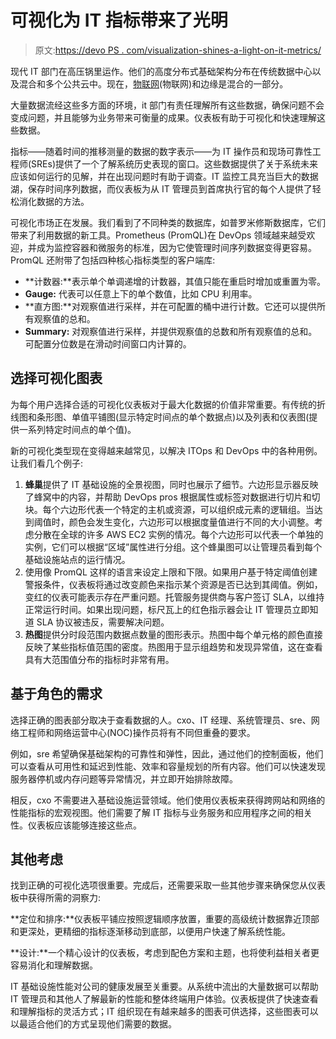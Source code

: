 # 可视化为 IT 指标带来了光明

> 原文:[https://devo PS . com/visualization-shines-a-light-on-it-metrics/](https://devops.com/visualization-shines-a-light-on-it-metrics/)

现代 IT 部门在高压锅里运作。他们的高度分布式基础架构分布在传统数据中心以及混合和多个公共云中。现在，[物联网](https://devops.com/?s=IoT)(物联网)和边缘是混合的一部分。

大量数据流经这些多方面的环境，it 部门有责任理解所有这些数据，确保问题不会变成问题，并且能够为业务带来可衡量的成果。仪表板有助于可视化和快速理解这些数据。

指标——随着时间的推移测量的数据的数字表示——为 IT 操作员和现场可靠性工程师(SREs)提供了一个了解系统历史表现的窗口。这些数据提供了关于系统未来应该如何运行的见解，并在出现问题时有助于调查。IT 监控工具充当巨大的数据湖，保存时间序列数据，而仪表板为从 IT 管理员到首席执行官的每个人提供了轻松消化数据的方法。

可视化市场正在发展。我们看到了不同种类的数据库，如普罗米修斯数据库，它们带来了利用数据的新工具。Prometheus (PromQL)在 DevOps 领域越来越受欢迎，并成为监控容器和微服务的标准，因为它使管理时间序列数据变得更容易。PromQL 还附带了包括四种核心指标类型的客户端库:

*   **计数器:**表示单个单调递增的计数器，其值只能在重启时增加或重置为零。
*   **Gauge:** 代表可以任意上下的单个数值，比如 CPU 利用率。
*   **直方图:**对观察值进行采样，并在可配置的桶中进行计数。它还可以提供所有观察值的总和。
*   **Summary:** 对观察值进行采样，并提供观察值的总数和所有观察值的总和。可配置分位数是在滑动时间窗口内计算的。

## 选择可视化图表

为每个用户选择合适的可视化仪表板对于最大化数据的价值非常重要。有传统的折线图和条形图、单值平铺图(显示特定时间点的单个数据点)以及列表和仪表图(提供一系列特定时间点的单个值)。

新的可视化类型现在变得越来越常见，以解决 ITOps 和 DevOps 中的各种用例。让我们看几个例子:

1.  **蜂巢**提供了 IT 基础设施的全景视图，同时也展示了细节。六边形显示器反映了蜂窝中的内容，并帮助 DevOps pros 根据属性或标签对数据进行切片和切块。每个六边形代表一个特定的主机或资源，可以组织成元素的逻辑组。当达到阈值时，颜色会发生变化，六边形可以根据度量值进行不同的大小调整。考虑分散在全球的许多 AWS EC2 实例的情况。每个六边形可以代表一个单独的实例，它们可以根据“区域”属性进行分组。这个蜂巢图可以让管理员看到每个基础设施站点的运行情况。
2.  使用像 PromQL 这样的语言来设定上限和下限。如果用户基于特定阈值创建警报条件，仪表板将通过改变颜色来指示某个资源是否已达到其阈值。例如，变红的仪表可能表示存在严重问题。托管服务提供商与客户签订 SLA，以维持正常运行时间。如果出现问题，标尺瓦上的红色指示器会让 IT 管理员立即知道 SLA 协议被违反，需要解决问题。
3.  **热图**提供分时段范围内数据点数量的图形表示。热图中每个单元格的颜色直接反映了某些指标值范围的密度。热图用于显示组趋势和发现异常值，这在查看具有大范围值分布的指标时非常有用。

## 基于角色的需求

选择正确的图表部分取决于查看数据的人。cxo、IT 经理、系统管理员、sre、网络工程师和网络运营中心(NOC)操作员将有不同但重叠的要求。

例如，sre 希望确保基础架构的可靠性和弹性，因此，通过他们的控制面板，他们可以查看从可用性和延迟到性能、效率和容量规划的所有内容。他们可以快速发现服务器停机或内存问题等异常情况，并立即开始排除故障。

相反，cxo 不需要进入基础设施运营领域。他们使用仪表板来获得跨网站和网络的性能指标的宏观视图。他们需要了解 IT 指标与业务服务和应用程序之间的相关性。仪表板应该能够连接这些点。

## 其他考虑

找到正确的可视化选项很重要。完成后，还需要采取一些其他步骤来确保您从仪表板中获得所需的洞察力:

**定位和排序:**仪表板平铺应按照逻辑顺序放置，重要的高级统计数据靠近顶部和更深处，更精细的指标逐渐移动到底部，以便用户快速了解系统性能。

**设计:**一个精心设计的仪表板，考虑到配色方案和主题，也将使利益相关者更容易消化和理解数据。

IT 基础设施性能对公司的健康发展至关重要。从系统中流出的大量数据可以帮助 IT 管理员和其他人了解最新的性能和整体终端用户体验。仪表板提供了快速查看和理解指标的灵活方式；IT 组织现在有越来越多的图表可供选择，这些图表可以以最适合他们的方式呈现他们需要的数据。